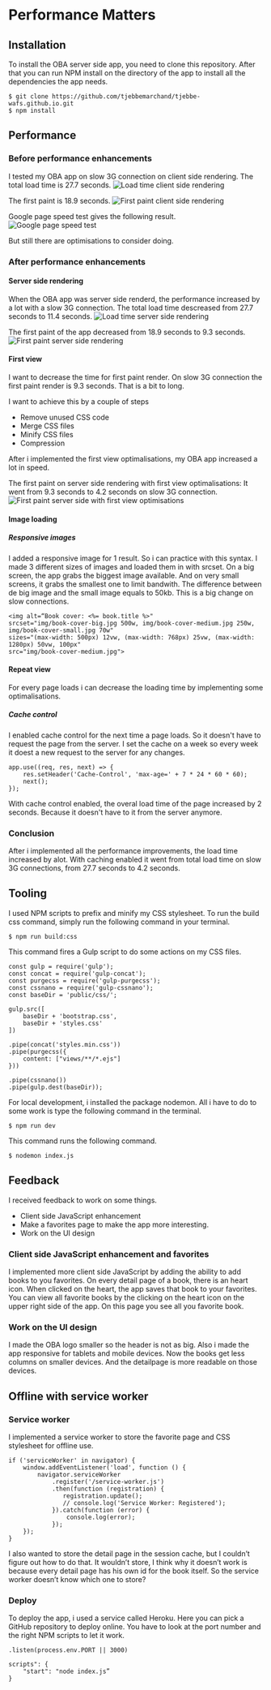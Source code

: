 
# Performance Matters

## Installation
To install the OBA server side app, you need to clone this repository. After that you can run NPM install on the directory of the app to install all the dependencies the app needs.

    $ git clone https://github.com/tjebbemarchand/tjebbe-wafs.github.io.git
    $ npm install

## Performance
### Before performance enhancements
I tested my OBA app on slow 3G connection on client side rendering.
The total load time is 27.7 seconds.
![Load time client side rendering](./docs/client-side-load-time.jpg)

The first paint is 18.9 seconds.
![First paint client side rendering](./docs/client-side-first-paint.jpg)

Google page speed test gives the following result.
![Google page speed test](./docs/google-page-speed-test-before.jpg)

But still there are optimisations to consider doing.  

### After performance enhancements
#### Server side rendering
When the OBA app was server side renderd, the performance increased by a lot with a slow 3G connection.
The total load time descreased from 27.7 seconds to 11.4 seconds.
![Load time server side rendering](./docs/server-side-load-time.jpg)

The first paint of the app decreased from 18.9 seconds to 9.3 seconds.
![First paint server side rendering](./docs/server-side-first-paint.jpg)

#### First view
I want to decrease the time for first paint render. On slow 3G connection the first paint render is 9.3 seconds. That is a bit to long.

I want to achieve this by a couple of steps
- Remove unused CSS code
- Merge CSS files
- Minify CSS files
- Compression

After i implemented the first view optimalisations, my OBA app increased a lot in speed.

The first paint on server side rendering with first view optimalisations:
It went from 9.3 seconds to 4.2 seconds on slow 3G connection.
![First paint server side with first view optimisations](./docs/server-side-first-view-first-paint.jpg)

#### Image loading
##### Responsive images
I added a responsive image for 1 result. So i can practice with this syntax. I made 3 different sizes of images and loaded them in with srcset. On a big screen, the app grabs the biggest image available. And on very small screens, it grabs the smallest one to limit bandwith.
The difference between de big image and the small image equals to 50kb. This is a big change on slow connections.

    <img alt=“Book cover: <%= book.title %>"
    srcset="img/book-cover-big.jpg 500w, img/book-cover-medium.jpg 250w, img/book-cover-small.jpg 70w"
    sizes="(max-width: 500px) 12vw, (max-width: 768px) 25vw, (max-width: 1280px) 50vw, 100px"
    src="img/book-cover-medium.jpg">

#### Repeat view
For every page loads i can decrease the loading time by implementing some optimalisations.

##### Cache control
I enabled cache control for the next time a page loads. So it doesn't have to request the page from the server. I set the cache on a week so every week it doest a new request to the server for any changes.

    app.use((req, res, next) => {
	    res.setHeader('Cache-Control', 'max-age=' + 7 * 24 * 60 * 60);
	    next();
    });

With cache control enabled, the overal load time of the page increased by 2 seconds. Because it doesn't have to it from the server anymore.

### Conclusion
After i implemented all the performance improvements, the load time increased by alot. With caching enabled it went from total load time on slow 3G connections, from 27.7 seconds to 4.2 seconds.

## Tooling
I used NPM scripts to prefix and minify my CSS stylesheet. To run the build css command, simply run the following command in your terminal.

    $ npm run build:css
    
This command fires a Gulp script to do some actions on my CSS files.

    const gulp = require('gulp');
    const concat = require('gulp-concat');
    const purgecss = require('gulp-purgecss');
    const cssnano = require('gulp-cssnano');
    const baseDir = 'public/css/';
    
    gulp.src([
	    baseDir + 'bootstrap.css',
	    baseDir + 'styles.css'
    ])

    .pipe(concat('styles.min.css'))
    .pipe(purgecss({
	    content: ["views/**/*.ejs"]
    }))
    
    .pipe(cssnano())
    .pipe(gulp.dest(baseDir));

For local development, i installed the package nodemon. All i have to do to some work is type the following command in the terminal.

    $ npm run dev

This command runs the following command.

    $ nodemon index.js

## Feedback
I received feedback to work on some things.
- Client side JavaScript enhancement
- Make a favorites page to make the app more interesting.
- Work on the UI design

### Client side JavaScript enhancement and favorites
I implemented more client side JavaScript by adding the ability to add books to you favorites. On every detail page of a book, there is an heart icon. When clicked on the heart, the app saves that book to your favorites. You can view all favorite books by the clicking on the heart icon on the upper right side of the app. On this page you see all you favorite book.

### Work on the UI design
I made the OBA logo smaller so the header is not as big.
Also i made the app responsive for tablets and mobile devices. Now the books get less columns on smaller devices. And the detailpage is more readable on those devices.

## Offline with service worker
### Service worker
I implemented a service worker to store the favorite page and CSS stylesheet for offline use.

    if ('serviceWorker' in navigator) {
	    window.addEventListener('load', function () {
		    navigator.serviceWorker
				.register('/service-worker.js')
			    .then(function (registration) {
				   registration.update();
				   // console.log('Service Worker: Registered');
				}).catch(function (error) {
				    console.log(error);
			    });
	    });
    }

I also wanted to store the detail page in the session cache, but I couldn’t figure out how to do that. It wouldn’t store, I think why it doesn’t work is because every detail page has his own id for the book itself. So the service worker doesn’t know which one to store?

### Deploy
To deploy the app, i used a service called Heroku. Here you can pick a GitHub repository to deploy online. You have to look at the port number and the right NPM scripts to let it work.

    .listen(process.env.PORT || 3000)

    scripts": {
	    "start": "node index.js”
    }